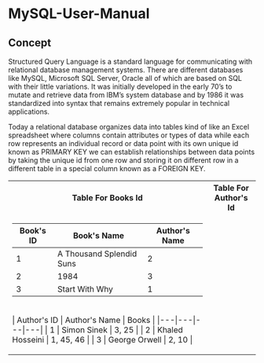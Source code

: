 # MySQL-User-Manual
## Concept 
Structured Query Language is a standard language for communicating with relational 
database management systems. There are different databases like MySQL, Microsoft SQL 
Server, Oracle all of which are based on SQL with their little variations. It was 
initially developed in the early 70’s to mutate and retrieve data from IBM’s system 
database and by 1986 it was standardized into syntax that remains extremely popular 
in technical applications. 

Today a relational database organizes data into tables kind of like an Excel spreadsheet 
where columns contain attributes or types of data while each row represents an 
individual record or data point with its own unique id known as PRIMARY KEY we 
can establish relationships between data points by taking the unique id from one row 
and storing it on different row in a different table in a special column known as a 
FOREIGN KEY.

<table>
<tr><th> Table For Books Id </th><th> Table For Author's Id </th></tr>
<tr><td>

| Book's ID | Book's Name | Author's Name |
|---|---|---|
| 1 | A Thousand Splendid Suns | 2 |
| 2 | 1984 | 3 |
| 3 | Start With Why | 1 |

</td></td>
<tr><td>

| Author's ID | Author's Name | Books |
|---|---|---|---|
| 1 | Simon Sinek | 3, 25 |
| 2 | Khaled Hosseini | 1, 45, 46 |
| 3 | George Orwell | 2, 10 |

</td></tr> </table>
 
 